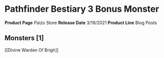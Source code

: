 ﻿---
id: '78'
name: Pathfinder Bestiary 3 Bonus Monster
rarity: Common
source: null
trait: null
type: Source

---
# Pathfinder Bestiary 3 Bonus Monster

**Product Page** Paizo Store
**Release Date** 3/19/2021
**Product Line** Blog Posts

## Monsters [1]

[[Divine Warden Of Brigh]]